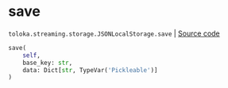 # save
`toloka.streaming.storage.JSONLocalStorage.save` | [Source code](https://github.com/Toloka/toloka-kit/blob/v1.1.1/src/streaming/storage.py#L98)

```python
save(
    self,
    base_key: str,
    data: Dict[str, TypeVar('Pickleable')]
)
```

